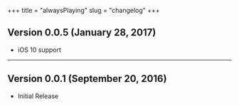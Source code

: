 +++
title = "alwaysPlaying"
slug = "changelog"
+++

## Version 0.0.5 (January 28, 2017)

- iOS 10 support

---

## Version 0.0.1 (September 20, 2016)

- Initial Release
